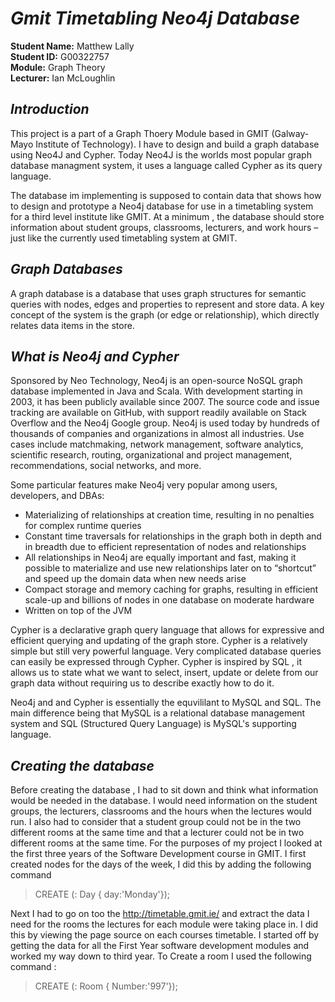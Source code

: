 # **_Gmit Timetabling Neo4j Database_**

**Student Name:** Matthew Lally </br>
**Student ID:** G00322757 </br>
**Module:** Graph Theory </br>
**Lecturer:** Ian McLoughlin </br>

## **_Introduction_**
This project is a  part of a Graph Thoery Module based in GMIT (Galway-Mayo Institute of Technology). I have to design and build a
graph database using Neo4J and Cypher. Today Neo4J is the worlds most popular graph database managment system, it uses a language called Cypher as its query language. 

The database im implementing is supposed to contain data that shows how to  design and prototype a Neo4j  database for use
in a timetabling system for a third level institute like GMIT. At a minimum , the database should store information about student groups, classrooms, lecturers, and work hours – just like the currently used timetabling system at GMIT. 

## **_Graph Databases_**
A graph database is a database that uses graph structures for semantic queries with nodes, edges and properties to represent and store data. A key concept of the system is the graph (or edge or relationship), which directly relates data items in the store.

## **_What is Neo4j and Cypher_**
Sponsored by Neo Technology, Neo4j is an open-source NoSQL graph database implemented in Java and Scala. With development starting in 2003, it has been publicly available since 2007. The source code and issue tracking are available on GitHub, with support readily available on Stack Overflow and the Neo4j Google group. Neo4j is used today by hundreds of thousands of companies and organizations in almost all industries. Use cases include matchmaking, network management, software analytics, scientific research, routing, organizational and project management, recommendations, social networks, and more.


Some particular features make Neo4j very popular among users, developers, and DBAs:

- Materializing of relationships at creation time, resulting in no penalties for complex runtime queries
- Constant time traversals for relationships in the graph both in depth and in breadth due to efficient representation of nodes and relationships
- All relationships in Neo4j are equally important and fast, making it possible to materialize and use new relationships later on to “shortcut” and speed up the domain data when new needs arise
- Compact storage and memory caching for graphs, resulting in efficient scale-up and billions of nodes in one database on moderate hardware
- Written on top of the JVM

Cypher is a declarative graph query language that allows for expressive and efficient querying and updating of the graph store. Cypher is a relatively simple but still very powerful language. Very complicated database queries can easily be expressed through Cypher.
Cypher is inspired by SQL , it allows us to state what we want to select, insert, update or delete from our graph data without requiring us to describe exactly how to do it.

Neo4j and and Cypher is essentially the equvililant to MySQL and SQL. The main difference being that MySQL is a relational database management system and SQL (Structured Query Language) is MySQL's supporting language.

## **_Creating the database_**
Before creating the database , I had to sit down and think what information would be needed in the database. I would need information on the student groups, the lecturers, classrooms and the hours when the lectures would run. I also had to consider that a student group could not be in the two different rooms at the same time and that a lecturer could not be in two different rooms at the same time. For the purposes of my project I looked at the first three years of the Software Development course in GMIT. I first created nodes for the days of the week, I did this by adding the following command
> CREATE (: Day { day:'Monday'});

Next I had to go on too the http://timetable.gmit.ie/ and extract the data I need for the rooms the lectures for each module were taking place in. I did this by viewing the page source on each courses timetable. I started off by getting the data for all the First Year software development modules and worked my way down to third year.
To Create a room I used the following command :
> CREATE (: Room { Number:'997'});

 






